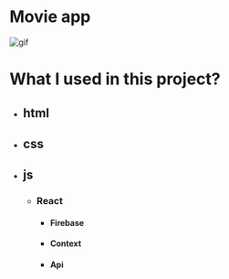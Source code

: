 # Movie app

![gif](./Animation.gif)

# What I used in this project?

- ## html
- ## css
- ## js
  - ### React
    - #### Firebase
    - #### Context
    - #### Api